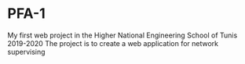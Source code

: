 # PFA-1
My first web project in the Higher National Engineering School of Tunis 2019-2020
The project is to create a web application for network supervising
